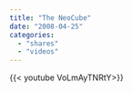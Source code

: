 ```yaml
---
title: "The NeoCube"
date: "2008-04-25"
categories:
  - "shares"
  - "videos"
---
```


<div style="width: 70vw;">{{< youtube VoLmAyTNRtY>}}</div>
